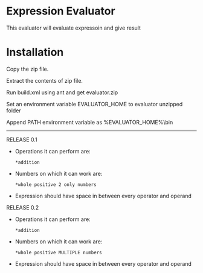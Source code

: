 Expression Evaluator
=========

This evaluator will evaluate expressoin and give result

Installation
============
Copy the zip file.

Extract the contents of zip file.

Run build.xml using ant and get evaluator.zip

Set an environment variable EVALUATOR_HOME to evaluator unzipped folder

Append PATH environment variable as %EVALUATOR_HOME%\bin


-----------------

RELEASE 0.1

  - Operations it can perform are:

        *addition
  - Numbers on which it can work are:

        *whole positive 2 only numbers
  - Expression should have space in between every operator and operand

RELEASE 0.2

  - Operations it can perform are:

        *addition
  - Numbers on which it can work are:

        *whole positive MULTIPLE numbers
  - Expression should have space in between every operator and operand
